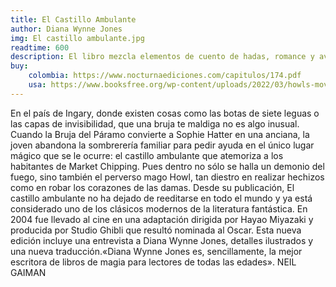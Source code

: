 ```yaml
---
title: El Castillo Ambulante
author: Diana Wynne Jones
img: El castillo ambulante.jpg
readtime: 600
description: El libro mezcla elementos de cuento de hadas, romance y aventura en un mundo donde la magia es común. Se caracteriza por sus personajes complejos, su humor inteligente y sus giros argumentales inesperados. 
buy:
    colombia: https://www.nocturnaediciones.com/capitulos/174.pdf
    usa: https://www.booksfree.org/wp-content/uploads/2022/03/howls-moving-castle.pdf
---
```

En el país de Ingary, donde existen cosas como las botas de siete leguas o las capas de invisibilidad, que una bruja te maldiga no es algo inusual. Cuando la Bruja del Páramo convierte a Sophie Hatter en una anciana, la joven abandona la sombrerería familiar para pedir ayuda en el único lugar mágico que se le ocurre: el castillo ambulante que atemoriza a los habitantes de Market Chipping. Pues dentro no sólo se halla un demonio del fuego, sino también el perverso mago Howl, tan diestro en realizar hechizos como en robar los corazones de las damas. Desde su publicación, El castillo ambulante no ha dejado de reeditarse en todo el mundo y ya está considerado uno de los clásicos modernos de la literatura fantástica. En 2004 fue llevado al cine en una adaptación dirigida por Hayao Miyazaki y producida por Studio Ghibli que resultó nominada al Oscar. Esta nueva edición incluye una entrevista a Diana Wynne Jones, detalles ilustrados y una nueva traducción.«Diana Wynne Jones es, sencillamente, la mejor escritora de libros de magia para lectores de todas las edades». NEIL GAIMAN